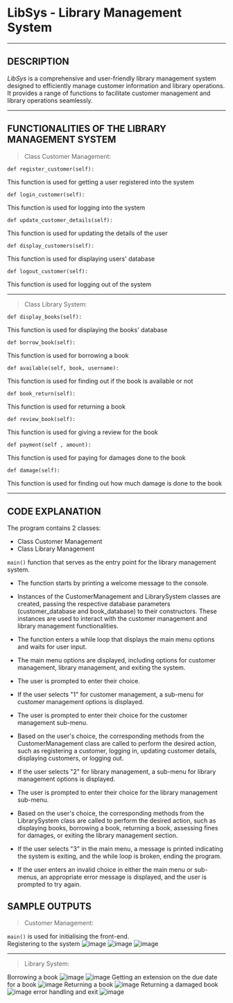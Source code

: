 # LibSys - Library Management System
---
## DESCRIPTION

_LibSys_ is a comprehensive and user-friendly library management system designed to efficiently manage customer information and library operations. It provides a range of functions to facilitate customer management and library operations seamlessly.

---
## FUNCTIONALITIES OF THE LIBRARY MANAGEMENT SYSTEM

>Class Customer Management: <br>

`def register_customer(self):` 

This function is used for getting a user registered into the system <br>

`def login_customer(self):` 

This function is used for logging into the system <br>

`def update_customer_details(self):`

This function is used for updating the details of the user  <br>

`def display_customers(self):`

This function is used for displaying users' database  <br>

`def logout_customer(self):`

This function is used for logging out of the system  <br>

---
>Class Library System: <br>

`def display_books(self):`

This function is used for displaying the books' database <br>

`def borrow_book(self):`

This function is used for borrowing a book <br>

`def available(self, book, username):`

This function is used for finding out if the book is available or not <br>

`def book_return(self):`

This function is used for returning a book <br>

`def review_book(self):`

This function is used for giving a review for the book <br>

`def payment(self , amount):`

This function is used for paying for damages done to the book <br>

`def damage(self):`

This function is used for finding out how much damage is done to the book <br>

---
## CODE EXPLANATION

The program contains 2 classes:

- Class Customer Management
- Class Library Management

`main()` function that serves as the entry point for the library management system.

- The function starts by printing a welcome message to the console.

- Instances of the CustomerManagement and LibrarySystem classes are created, passing the respective database parameters (customer_database and book_database) to their constructors. These instances are used to interact with the customer management and library management functionalities.

- The function enters a while loop that displays the main menu options and waits for user input.

- The main menu options are displayed, including options for customer management, library management, and exiting the system.

- The user is prompted to enter their choice.

- If the user selects "1" for customer management, a sub-menu for customer management options is displayed.

- The user is prompted to enter their choice for the customer management sub-menu.

- Based on the user's choice, the corresponding methods from the CustomerManagement class are called to perform the desired action, such as registering a customer, logging in, updating customer details, displaying customers, or logging out.

- If the user selects "2" for library management, a sub-menu for library management options is displayed.

- The user is prompted to enter their choice for the library management sub-menu.

- Based on the user's choice, the corresponding methods from the LibrarySystem class are called to perform the desired action, such as displaying books, borrowing a book, returning a book, assessing fines for damages, or exiting the library management section.

- If the user selects "3" in the main menu, a message is printed indicating the system is exiting, and the while loop is broken, ending the program.

- If the user enters an invalid choice in either the main menu or sub-menus, an appropriate error message is displayed, and the user is prompted to try again.


## SAMPLE OUTPUTS

> Customer Management: <br>

`main()` is used for initialising the front-end. <br>
Registering to the system
![image](https://github.com/Ananya22112308/Library_System/assets/118894662/e8a87767-238c-466b-b092-b86da41be028)
![image](https://github.com/Ananya22112308/Library_System/assets/118894662/d4512465-7323-4b4f-9e7b-9287cd91689b)
![image](https://github.com/Ananya22112308/Library_System/assets/118894662/0313f215-4af5-4116-a9fb-f03d846cb369)

---
> Library System: <br>

Borrowing a book
![image](https://github.com/Ananya22112308/Library_System/assets/118894662/60cca3d5-bfa3-4736-8c9b-88f9e50475be)
![image](https://github.com/Ananya22112308/Library_System/assets/118894662/4034e834-67c6-48d8-99b4-f9069dd746b2)
Getting an extension on the due date for a book
![image](https://github.com/Ananya22112308/Library_System/assets/118894662/d850e909-d22b-4679-9fc0-eda5e1488513)
Returning a book
![image](https://github.com/Ananya22112308/Library_System/assets/118894662/5332d223-6d83-48f9-baa2-0afee72aa36e)
Returning a damaged book
![image](https://github.com/Ananya22112308/Library_System/assets/118894662/331d1917-56d7-4696-a17e-91d48ff1895e)
error handling and exit
![image](https://github.com/Ananya22112308/Library_System/assets/118894662/9740877b-cd7f-43ed-a9da-d16426b2ca0b)









